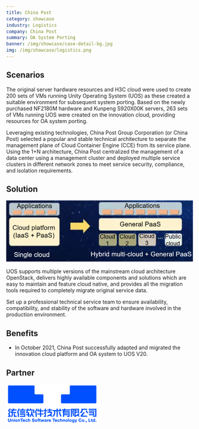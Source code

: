 ```yaml
---
title: China Post
category: showcase
industry: Logistics
company: China Post
summary: OA System Porting
banner: /img/showcase/case-detail-bg.jpg
img: /img/showcase/logistics.png
---
```


<div class="markdown">

## **Scenarios**

The original server hardware resources and H3C cloud were used to create 200 sets of VMs running Unity Operating System (UOS) as these created a suitable environment for subsequent system porting. Based on the newly purchased NF2180M hardware and Kunpeng S920X00K servers, 263 sets of VMs running UOS were created on the innovation cloud, providing resources for OA system porting.

Leveraging existing technologies, China Post Group Corporation (or China Post) selected a popular and stable technical architecture to separate the management plane of Cloud Container Engine (CCE) from its service plane. Using the 1+N architecture, China Post centralized the management of a data center using a management cluster and deployed multiple service clusters in different network zones to meet service security, compliance, and isolation requirements.

## **Solution**

<div align="center" class="case-img"><img src="./lg1.png"/></div>

UOS supports multiple versions of the mainstream cloud architecture OpenStack, delivers highly available components and solutions which are easy to maintain and feature cloud native, and provides all the migration tools required to completely migrate original service data. 

Set up a professional technical service team to ensure availability, compatibility, and stability of the software and hardware involved in the production environment.

## **Benefits**

- In October 2021, China Post successfully adapted and migrated the innovation cloud platform and OA system to UOS V20.

## Partner

<div ><img src="./tongxin.png"/></div>

</div>